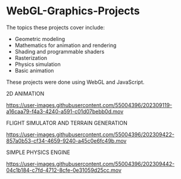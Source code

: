 # WebGL-Graphics-Projects

The topics these projects cover include:

* Geometric modeling
* Mathematics for animation and rendering
* Shading and programmable shaders
* Rasterization
* Physics simulation
* Basic animation

These projects were done using WebGL and JavaScript.

2D ANIMATION 

https://user-images.githubusercontent.com/55004396/202309119-a16caa79-f4a3-4240-a591-c01d07bebb0d.mov

FLIGHT SIMULATOR AND TERRAIN GENERATION

https://user-images.githubusercontent.com/55004396/202309422-857a0b53-cf34-4659-9240-a45c0e6fc49b.mov


SIMPLE PHYSICS ENGINE

https://user-images.githubusercontent.com/55004396/202309442-04c1b184-c7fd-4712-8cfe-0e31059d25cc.mov


